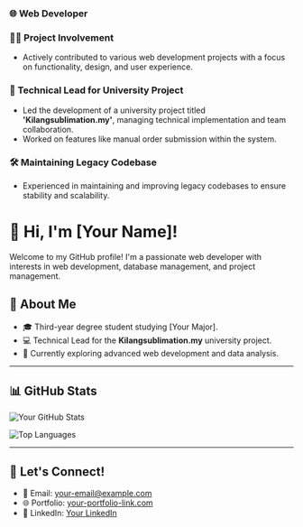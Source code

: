 ### 🌐 Web Developer  

### 👩‍💻 Project Involvement  
- Actively contributed to various web development projects with a focus on functionality, design, and user experience.  

### 🏫 Technical Lead for University Project  
- Led the development of a university project titled **'Kilangsublimation.my'**, managing technical implementation and team collaboration.  
- Worked on features like manual order submission within the system.  

### 🛠️ Maintaining Legacy Codebase  
- Experienced in maintaining and improving legacy codebases to ensure stability and scalability.  

# 👋 Hi, I'm [Your Name]!  

Welcome to my GitHub profile! I'm a passionate web developer with interests in web development, database management, and project management.  

## 🌟 About Me  
- 🎓 Third-year degree student studying [Your Major].  
- 💻 Technical Lead for the **Kilangsublimation.my** university project.  
- 🌱 Currently exploring advanced web development and data analysis.  

---

## 📊 GitHub Stats  

![Your GitHub Stats](https://github-readme-stats.vercel.app/api?username=yourusername&show_icons=true&count_private=true&theme=radical)  

![Top Languages](https://github-readme-stats.vercel.app/api/top-langs/?username=yourusername&layout=compact&theme=radical)  

---

## 🚀 Let's Connect!  
- 📧 Email: [your-email@example.com](mailto:your-email@example.com)  
- 🌐 Portfolio: [your-portfolio-link.com](https://your-portfolio-link.com)  
- 💼 LinkedIn: [Your LinkedIn](https://linkedin.com/in/yourprofile)  
